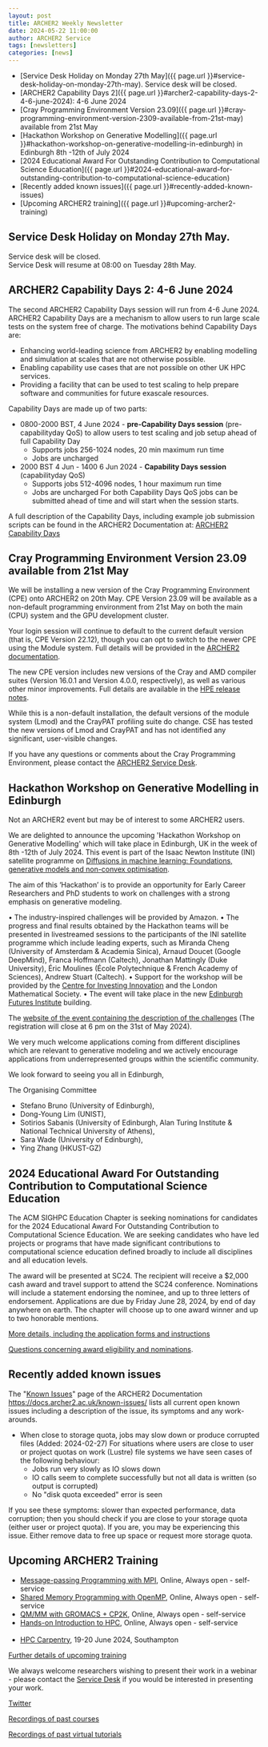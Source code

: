 ```yaml
---
layout: post
title: ARCHER2 Weekly Newsletter
date: 2024-05-22 11:00:00
author: ARCHER2 Service
tags: [newsletters] 
categories: [news]
---
```



- [Service Desk Holiday on Monday 27th May]({{ page.url }}#service-desk-holiday-on-monday-27th-may). Service desk will be closed. 
- [ARCHER2 Capability Days 2]({{ page.url }}#archer2-capability-days-2-4-6-june-2024): 4-6 June 2024
- [Cray Programming Environment Version 23.09]({{ page.url }}#cray-programming-environment-version-2309-available-from-21st-may) available from 21st May
- [Hackathon Workshop on Generative Modelling]({{ page.url }}#hackathon-workshop-on-generative-modelling-in-edinburgh) in Edinburgh 8th -12th of July 2024
- [2024 Educational Award For Outstanding Contribution to Computational Science Education]({{ page.url }}#2024-educational-award-for-outstanding-contribution-to-computational-science-education)
- [Recently added known issues]({{ page.url }}#recently-added-known-issues)
- [Upcoming ARCHER2 training]({{ page.url }}#upcoming-archer2-training)


<!--more-->


## Service Desk Holiday on Monday 27th May. 

Service desk will be closed. <br>  Service Desk will resume at 08:00 on Tuesday 28th May.


## ARCHER2 Capability Days 2: 4-6 June 2024

The second ARCHER2 Capability Days session will run from 4-6 June 2024. ARCHER2 Capability Days are a mechanism to allow users to run large scale tests on the system free of charge. The motivations behind Capability Days are:

- Enhancing world-leading science from ARCHER2 by enabling modelling and simulation at scales that are not otherwise possible.
- Enabling capability use cases that are not possible on other UK HPC services.
- Providing a facility that can be used to test scaling to help prepare software and communities for future exascale resources.

Capability Days are made up of two parts:

- 0800-2000 BST, 4 June 2024 - **pre-Capability Days session** (pre-capabilityday QoS) to allow users to test scaling and job setup ahead of full Capability Day
  - Supports jobs 256-1024 nodes, 20 min maximum run time
  - Jobs are uncharged
- 2000 BST 4 Jun - 1400 6 Jun 2024 - **Capability Days session** (capabilityday QoS)
  - Supports jobs 512-4096 nodes, 1 hour maximum run time
  - Jobs are uncharged
For both Capability Days QoS jobs can be submitted ahead of time and will start when the session starts.

A full description of the Capability Days, including example job submission scripts can be found in the ARCHER2 Documentation at:
[ARCHER2 Capability Days](https://docs.archer2.ac.uk/user-guide/scheduler/#capability-days)


## Cray Programming Environment Version 23.09 available from 21st May

We will be installing a new version of the Cray Programming Environment (CPE) onto ARCHER2 on 20th May. CPE Version 23.09 will be available as a non-default programming environment from 21st May on both the main (CPU) system and the GPU development cluster.

Your login session will continue to default to the current default version (that is, CPE Version 22.12), though you can opt to switch to the newer CPE using the Module system. Full details will be provided in the [ARCHER2 documentation](https://docs.archer2.ac.uk/).

The new CPE version includes new versions of the Cray and AMD compiler suites (Version 16.0.1 and Version 4.0.0, respectively), as well as various other minor improvements. Full details are available in the [HPE release notes](https://github.com/PE-Cray/cpe-changelog).

While this is a non-default installation, the default versions of the module system (Lmod) and the CrayPAT profiling suite do change. CSE has tested the new versions of Lmod and CrayPAT and has not identified any significant, user-visible changes.

If you have any questions or comments about the Cray Programming Environment, please contact the [ARCHER2 Service Desk](https://www.archer2.ac.uk/support-access/servicedesk.html).


## Hackathon Workshop on Generative Modelling in Edinburgh 
 
Not an ARCHER2 event but may be of interest to some ARCHER2 users.

We are delighted to announce the upcoming 'Hackathon Workshop on Generative Modelling' which will take place in Edinburgh, UK in the week of 8th -12th of July 2024. This event is part of the Isaac Newton Institute (INI) satellite programme on [Diffusions in machine learning: Foundations, generative models and non-convex optimisation](https://www.newton.ac.uk/event/dml/).

The aim of this ‘Hackathon’ is to provide an opportunity for Early Career Researchers and PhD students to work on challenges with a strong emphasis on generative modeling.

•	The industry-inspired challenges will be provided by Amazon.
•	The progress and final results obtained by the Hackathon teams will be presented in livestreamed sessions to the participants of the INI satellite programme which include leading experts, such as Miranda Cheng (University of Amsterdam & Academia Sinica), Arnaud Doucet (Google DeepMind), Franca Hoffmann (Caltech), Jonathan Mattingly (Duke University), Éric Moulines (École Polytechnique & French Academy of Sciences), Andrew Stuart (Caltech).
•	Support for the workshop will be provided by the [Centre for Investing Innovation](https://efi.ed.ac.uk/ecosystem/centre-for-investing-innovation/) and the London Mathematical Society.
•	The event will take place in the new [Edinburgh Futures Institute](https://efi.ed.ac.uk/about/our-home/) building. 

The [website of the event containing the description of the challenges]( https://www.maths.ed.ac.uk/school-of-mathematics/knowledge-exchange/knowledge-exchange-events/hackathon-workshop-on-generative-modeling )
(The registration will close at 6 pm on the 31st of May 2024). 

We very much welcome applications coming from different disciplines which are relevant to generative modeling and we actively encourage applications from underrepresented groups within the scientific community.

We look forward to seeing you all in Edinburgh,

The Organising Committee
 
- Stefano Bruno (University of Edinburgh), 
- Dong-Young Lim (UNIST), 
- Sotirios Sabanis (University of Edinburgh, Alan Turing Institute & National Technical University of Athens),
- Sara Wade  (University of Edinburgh), 
- Ying Zhang (HKUST-GZ)



## 2024 Educational Award For Outstanding Contribution to Computational Science Education

The ACM SIGHPC Education Chapter is seeking nominations for candidates for the 2024 Educational Award For Outstanding Contribution to Computational Science Education. We are seeking candidates who have led projects or programs that have made significant contributions to computational science education defined broadly to include all disciplines and all education levels.

The award will be presented at SC24. The recipient will receive a $2,000 cash award and travel support to attend the SC24 conference. Nominations will include a statement endorsing the nominee, and up to three letters of endorsement. Applications are due by Friday June 28, 2024, by end of day anywhere on earth. The chapter will choose up to one award winner and up to two honorable mentions.

[More details, including the application forms and instructions](https://sighpceducation.acm.org/events/award24_nominations/ ) 

[Questions concerning award eligibility and nominations](mailto:award@sighpceducation.acm.org).



## Recently added known issues
 
The "[Known Issues](https://docs.archer2.ac.uk/known-issues/)" page of the ARCHER2 Documentation
<https://docs.archer2.ac.uk/known-issues/>
lists all current open known issues including a description of the issue, its symptoms and any work-arounds.

- When close to storage quota, jobs may slow down or produce corrupted files (Added: 2024-02-27)
For situations where users are close to user or project quotas on work (Lustre) file systems we have seen cases of the following behaviour:
    - Jobs run very slowly as IO slows down
    - IO calls seem to complete successfully but not all data is written (so output is corrupted)
    - No "disk quota exceeded" error is seen

If you see these symptoms: slower than expected performance, data corruption; then you should check if you are close to your storage quota (either user or project quota). If you are, you may be experiencing this issue. Either remove data to free up space or request more storage quota.


## Upcoming ARCHER2 Training

- [Message-passing Programming with MPI](https://www.archer2.ac.uk/training/courses/210000-mpi-self-service/), Online, Always open - self-service  
- [Shared Memory Programming with OpenMP](https://www.archer2.ac.uk/training/courses/210000-openmp-self-service/), Online, Always open - self-service 
- [QM/MM with GROMACS + CP2K](https://www.archer2.ac.uk/training/courses/220000-gromacs-self-service/), Online, Always open - self-service 
- [Hands-on Introduction to HPC](https://www.archer2.ac.uk/training/courses/240000-intro-hpc-self-service/), Online, Always open - self-service     <br><br>
- [HPC Carpentry](https://www.archer2.ac.uk/training/courses/240619-hpc-carpentry/), 19-20 June 2024, Southampton

[Further details of upcoming training](https://www.archer2.ac.uk/training/#upcoming-training)

We always welcome researchers wishing to present their work in a webinar - please contact the [Service Desk](https://www.archer2.ac.uk/support-access/servicedesk.html) if you would be interested in presenting your work.

[Twitter](https://twitter.com/ARCHER2_HPC)

[Recordings of past courses](https://www.archer2.ac.uk/training/materials/)

[Recordings of past virtual tutorials](https://www.archer2.ac.uk/training/materials/webinars)
